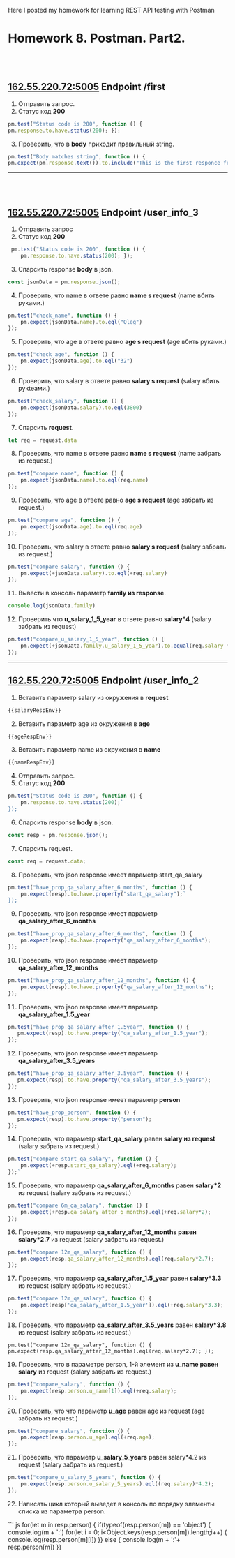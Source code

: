 Here I posted my homework for learning REST API testing with Postman
# Homework 8. Postman. Part2. 
<br>



<br>


  ##        [162.55.220.72:5005](http://162.55.220.72:5005/first)   Endpoint /first
 
1. Отправить запрос.
2. Статус код **200** 
 ``` js
 pm.test("Status code is 200", function () {
pm.response.to.have.status(200); }); 
```

3. Проверить, что в **body** приходит правильный string.
``` js
pm.test("Body matches string", function () {
pm.expect(pm.response.text()).to.include("This is the first responce from server!"); });
```
---

<br>


<br>

##        [162.55.220.72:5005](http://162.55.220.72:5005/user_info_3 )   Endpoint /user_info_3 



1. Отправить запрос
2. Статус код **200**   
``` js
 pm.test("Status code is 200", function () {
    pm.response.to.have.status(200); }); 
```

3. Спарсить response **body** в json.   
``` js
const jsonData = pm.response.json(); 
```
4. Проверить, что name в ответе равно **name s request** (name вбить руками.)
``` js
pm.test("check_name", function () {
    pm.expect(jsonData.name).to.eql("Oleg")
});
```
5. Проверить, что age в ответе равно **age s request** (age вбить руками.)  
``` js 
pm.test("check_age", function () {
    pm.expect(jsonData.age).to.eql("32")
});
```

6. Проверить, что salary в ответе равно **salary s request** (salary вбить рукteами.)
``` js
pm.test("check_salary", function () {
    pm.expect(jsonData.salary).to.eql(3800)
});
```

7. Спарсить **request**.
``` js
let req = request.data
```

8. Проверить, что name в ответе равно **name s request** (name забрать из request.)
``` js
pm.test("compare name", function () {
    pm.expect(jsonData.name).to.eql(req.name)
});
```

9. Проверить, что age в ответе равно **age s request** (age забрать из request.)
``` js
pm.test("compare age", function () {
    pm.expect(jsonData.age).to.eql(req.age)
});
```

10. Проверить, что salary в ответе равно **salary s request** (salary забрать из request.)
``` js
pm.test("compare salary", function () {
    pm.expect(+jsonData.salary).to.eql(+req.salary)
});
```

11. Вывести в консоль параметр **family из response**.    
``` js
console.log(jsonData.family)
```

12. Проверить что **u_salary_1_5_year** в ответе равно **salary*4** (salary забрать из request)   
``` js
pm.test("compare_u_salary_1_5_year", function () {
    pm.expect(+jsonData.family.u_salary_1_5_year).to.equal(req.salary * 4)
});
```
---

##        [162.55.220.72:5005](http://162.55.220.72:5005/user_info_2)   Endpoint /user_info_2


1. Вставить параметр salary из окружения в **request**
``` js
{{salaryRespEnv}}
```
2. Вставить параметр age из окружения в **age**
``` js
{{ageRespEnv}}
```
3. Вставить параметр name из окружения в **name**
``` js
{{nameRespEnv}}
```
4. Отправить запрос.
5. Статус код **200**
``` js
pm.test("Status code is 200", function () {
    pm.response.to.have.status(200);`
});
```
6. Спарсить response **body** в json.
``` js
const resp = pm.response.json();
```
7. Спарсить request.
``` js
const req = request.data;
```
8. Проверить, что json response имеет параметр start_qa_salary
``` js
pm.test("have_prop_qa_salary_after_6_months", function () {
    pm.expect(resp).to.have.property("start_qa_salary");`
});
```
9. Проверить, что json response имеет параметр **qa_salary_after_6_months**
``` js
pm.test("have_prop_qa_salary_after_6_months", function () {
    pm.expect(resp).to.have.property("qa_salary_after_6_months");
});
```
10. Проверить, что json response имеет параметр **qa_salary_after_12_months**

``` js
pm.test("have_prop_qa_salary_after_12_months", function () {
    pm.expect(resp).to.have.property("qa_salary_after_12_months");
});
```

11. Проверить, что json response имеет параметр **qa_salary_after_1.5_year**
``` js
pm.test("have_prop_qa_salary_after_1.5year", function () {
   pm.expect(resp).to.have.property("qa_salary_after_1.5_year");
});
```

12. Проверить, что json response имеет параметр **qa_salary_after_3.5_years**
``` js
pm.test("have_prop_qa_salary_after_3.5year", function () {
   pm.expect(resp).to.have.property("qa_salary_after_3.5_years");
});
```

13. Проверить, что json response имеет параметр **person**
``` js
pm.test("have_prop_person", function () {
   pm.expect(resp).to.have.property("person");
});
```

14. Проверить, что параметр **start_qa_salary** равен **salary из request** (salary забрать из request.)
``` js
pm.test("compare start_qa_salary", function () {
    pm.expect(+resp.start_qa_salary).eql(+req.salary);
});`
```

15. Проверить, что параметр **qa_salary_after_6_months** равен **salary*2** из request (salary забрать из request.)
``` js
pm.test("compare 6m_qa_salary", function () {
    pm.expect(+resp.qa_salary_after_6_months).eql(+req.salary*2);
});
```

16. Проверить, что параметр **qa_salary_after_12_months равен salary*2.7** из request (salary забрать из request.)
```js
pm.test("compare 12m_qa_salary", function () {
    pm.expect(resp.qa_salary_after_12_months).eql(req.salary*2.7);
});
```

17. Проверить, что параметр **qa_salary_after_1.5_year** равен **salary*3.3** из request (salary забрать из request.)
``` js
pm.test("compare 12m_qa_salary", function () {
    pm.expect(resp['qa_salary_after_1.5_year']).eql(+req.salary*3.3);
});
```


18. Проверить, что параметр **qa_salary_after_3.5_years** равен **salary*3.8** из request (salary забрать из request.)

`pm.test("compare 12m_qa_salary", function () {
  pm.expect(resp.qa_salary_after_12_months).eql(req.salary*2.7);
});`


19. Проверить, что в параметре person, 1-й элемент из **u_name равен salary** из request (salary забрать из request.)
``` js
pm.test("compare_salary", function () {
    pm.expect(resp.person.u_name[1]).eql(+req.salary);
});
```

20. Проверить, что что параметр **u_age** равен age из request (age забрать из request.)

``` js 
pm.test("compare_salary", function () {
    pm.expect(resp.person.u_age).eql(+req.age);
});
```

21. Проверить, что параметр **u_salary_5_years** равен salary*4.2 из request (salary забрать из request.)

``` js
pm.test("compare_u_salary_5_years", function () {
    pm.expect(resp.person.u_salary_5_years).eql((req.salary)*4.2);
});
```
22. Написать цикл который выведет в консоль по порядку элементы списка из параметра person.

``' js
for(let m in resp.person) {
    if(typeof(resp.person[m]) == 'object') {
        console.log(m + ':')
        for(let i = 0; i<Object.keys(resp.person[m]).length;i++) {
            console.log(resp.person[m][i])
    }}
    else { console.log(m + ':'+ resp.person[m])
        }}
   ```



